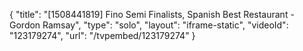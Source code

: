 {
    "title": "[1508441819] Fino Semi Finalists, Spanish Best Restaurant - Gordon Ramsay",
    "type": "solo",
    "layout": "iframe-static",
    "videoId": "123179274",
    "url": "\/tvpembed\/123179274"
}